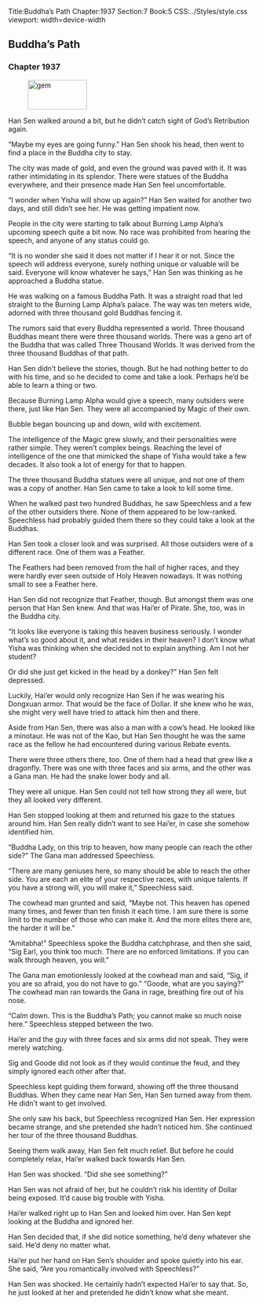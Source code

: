 Title:Buddha’s Path 
Chapter:1937 
Section:7 
Book:5 
CSS:../Styles/style.css 
viewport: width=device-width
  
## Buddha’s Path
### Chapter 1937
  
<figure>
	<img src="../Images/gem.gif" alt="gem" id="gem" width="120" height="60" />
</figure>
  

  
Han Sen walked around a bit, but he didn’t catch sight of God’s Retribution again.

“Maybe my eyes are going funny.” Han Sen shook his head, then went to find a place in the Buddha city to stay.

The city was made of gold, and even the ground was paved with it. It was rather intimidating in its splendor. There were statues of the Buddha everywhere, and their presence made Han Sen feel uncomfortable.

“I wonder when Yisha will show up again?” Han Sen waited for another two days, and still didn’t see her. He was getting impatient now.

People in the city were starting to talk about Burning Lamp Alpha’s upcoming speech quite a bit now. No race was prohibited from hearing the speech, and anyone of any status could go.

“It is no wonder she said it does not matter if I hear it or not. Since the speech will address everyone, surely nothing unique or valuable will be said. Everyone will know whatever he says,” Han Sen was thinking as he approached a Buddha statue.

He was walking on a famous Buddha Path. It was a straight road that led straight to the Burning Lamp Alpha’s palace. The way was ten meters wide, adorned with three thousand gold Buddhas fencing it.

The rumors said that every Buddha represented a world. Three thousand Buddhas meant there were three thousand worlds. There was a geno art of the Buddha that was called Three Thousand Worlds. It was derived from the three thousand Buddhas of that path.

Han Sen didn’t believe the stories, though. But he had nothing better to do with his time, and so he decided to come and take a look. Perhaps he’d be able to learn a thing or two.

Because Burning Lamp Alpha would give a speech, many outsiders were there, just like Han Sen. They were all accompanied by Magic of their own.

Bubble began bouncing up and down, wild with excitement.

The intelligence of the Magic grew slowly, and their personalities were rather simple. They weren’t complex beings. Reaching the level of intelligence of the one that mimicked the shape of Yisha would take a few decades. It also took a lot of energy for that to happen.

The three thousand Buddha statues were all unique, and not one of them was a copy of another. Han Sen came to take a look to kill some time.

When he walked past two hundred Buddhas, he saw Speechless and a few of the other outsiders there. None of them appeared to be low-ranked. Speechless had probably guided them there so they could take a look at the Buddhas.

Han Sen took a closer look and was surprised. All those outsiders were of a different race. One of them was a Feather.

The Feathers had been removed from the hall of higher races, and they were hardly ever seen outside of Holy Heaven nowadays. It was nothing small to see a Feather here.

Han Sen did not recognize that Feather, though. But amongst them was one person that Han Sen knew. And that was Hai’er of Pirate. She, too, was in the Buddha city.

“It looks like everyone is taking this heaven business seriously. I wonder what’s so good about it, and what resides in their heaven? I don’t know what Yisha was thinking when she decided not to explain anything. Am I not her student?

Or did she just get kicked in the head by a donkey?” Han Sen felt depressed.

Luckily, Hai’er would only recognize Han Sen if he was wearing his Dongxuan armor. That would be the face of Dollar. If she knew who he was, she might very well have tried to attack him then and there.

Aside from Han Sen, there was also a man with a cow’s head. He looked like a minotaur. He was not of the Kao, but Han Sen thought he was the same race as the fellow he had encountered during various Rebate events.

There were three others there, too. One of them had a head that grew like a dragonfly. There was one with three faces and six arms, and the other was a Gana man. He had the snake lower body and all.

They were all unique. Han Sen could not tell how strong they all were, but they all looked very different.

Han Sen stopped looking at them and returned his gaze to the statues around him. Han Sen really didn’t want to see Hai’er, in case she somehow identified him.

“Buddha Lady, on this trip to heaven, how many people can reach the other side?” The Gana man addressed Speechless.

“There are many geniuses here, so many should be able to reach the other side. You are each an elite of your respective races, with unique talents. If you have a strong will, you will make it,” Speechless said.

The cowhead man grunted and said, “Maybe not. This heaven has opened many times, and fewer than ten finish it each time. I am sure there is some limit to the number of those who can make it. And the more elites there are, the harder it will be.”

“Amitabha!” Speechless spoke the Buddha catchphrase, and then she said, “Sig Earl, you think too much. There are no enforced limitations. If you can walk through heaven, you will.”

The Gana man emotionlessly looked at the cowhead man and said, “Sig, if you are so afraid, you do not have to go.” “Goode, what are you saying?” The cowhead man ran towards the Gana in rage, breathing fire out of his nose.

“Calm down. This is the Buddha’s Path; you cannot make so much noise here.” Speechless stepped between the two.

Hai’er and the guy with three faces and six arms did not speak. They were merely watching.

Sig and Goode did not look as if they would continue the feud, and they simply ignored each other after that.

Speechless kept guiding them forward, showing off the three thousand Buddhas. When they came near Han Sen, Han Sen turned away from them. He didn’t want to get involved.

She only saw his back, but Speechless recognized Han Sen. Her expression became strange, and she pretended she hadn’t noticed him. She continued her tour of the three thousand Buddhas.

Seeing them walk away, Han Sen felt much relief. But before he could completely relax, Hai’er walked back towards Han Sen.

Han Sen was shocked. “Did she see something?”

Han Sen was not afraid of her, but he couldn’t risk his identity of Dollar being exposed. It’d cause big trouble with Yisha.

Hai’er walked right up to Han Sen and looked him over. Han Sen kept looking at the Buddha and ignored her.

Han Sen decided that, if she did notice something, he’d deny whatever she said. He’d deny no matter what.

Hai’er put her hand on Han Sen’s shoulder and spoke quietly into his ear. She said, “Are you romantically involved with Speechless?”

Han Sen was shocked. He certainly hadn’t expected Hai’er to say that. So, he just looked at her and pretended he didn’t know what she meant.